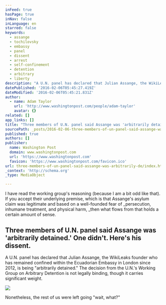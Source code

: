 ```yaml
---
inFeed: true
hasPage: true
inNav: false
inLanguage: en
starred: false
keywords:
  - assange
  - tochilovsky
  - embassy
  - panel
  - dissent
  - arrest
  - self-confinement
  - detention
  - arbitrary
  - liberty
description: "A U.N. panel has declared that Julian Assange, the WikiLeaks founder who has remained confined within the Ecuadorian Embassy in London since 2012, is being \"arbitrarily detained.\" The decision from the U.N.'s Working Group on Arbitrary Detention is not legally binding, though it carries significant weight."
datePublished: '2016-02-06T05:45:27.419Z'
dateModified: '2016-02-06T05:45:21.831Z'
author:
  - name: Adam Taylor
    url: 'http://www.washingtonpost.com/people/adam-taylor'
    avatar: {}
related: []
app_links: []
title: "Three members of U.N. panel said Assange was 'arbitrarily detained.' One didn't. Here's his dissent."
sourcePath: _posts/2016-02-06-three-members-of-un-panel-said-assange-was-arbitrarily-de.md
published: true
authors: []
publisher:
  name: Washington Post
  domain: www.washingtonpost.com
  url: 'https://www.washingtonpost.com'
  favicon: 'https://www.washingtonpost.com/favicon.ico'
url: three-members-of-un-panel-said-assange-was-arbitrarily-de/index.html
_context: 'http://schema.org'
_type: MediaObject

---
```

I have read the working group's reasoning (because I am a bit odd like that). If you accept their underlying premise, which is that Assange's asylum claim was legitimate and based on a well-founded fear of _persecution,
inhumane treatment, and physical harm, _then what flows from that holds a certain amount of sense.

<article style=""><h1>Three members of U.N. panel said Assange was 'arbitrarily detained.' One didn't. Here's his dissent.</h1><p>A U.N. panel has declared that Julian Assange, the WikiLeaks founder who has remained confined within the Ecuadorian Embassy in London since 2012, is being "arbitrarily detained." The decision from the U.N.'s Working Group on Arbitrary Detention is not legally binding, though it carries significant weight.</p><img src="https://s3-us-west-2.amazonaws.com/the-grid-img/p/8ee15b1a6732f395c69cc4474e3a4ef400912fce.jpg" /></article>

Nonetheless, the rest of us were left going "wait, what?"